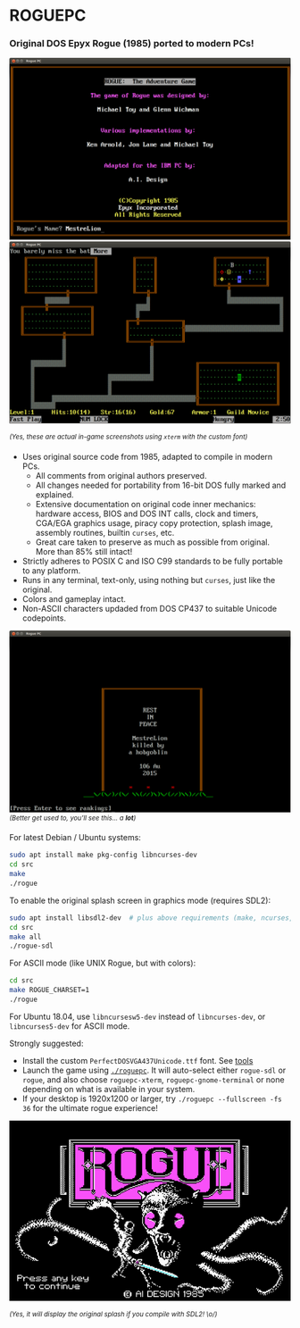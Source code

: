 ROGUEPC
===============================================================================

### Original DOS Epyx Rogue (1985) ported to modern PCs!

![Title Screen](screenshots/title.png)![Level 1, fully explored](screenshots/level1.png)

<sup>*(Yes, these are actual in-game screenshots using `xterm` with the custom font)*</sup>

- Uses original source code from 1985, adapted to compile in modern PCs.
    - All comments from original authors preserved.
    - All changes needed for portability from 16-bit DOS fully marked and explained.
    - Extensive documentation on original code inner mechanics:
      hardware access, BIOS and DOS INT calls, clock and timers, CGA/EGA graphics usage,
      piracy copy protection, splash image, assembly routines, builtin `curses`, etc.
    - Great care taken to preserve as much as possible from original. More than 85% still intact!
- Strictly adheres to POSIX C and ISO C99 standards to be fully portable to any platform.
- Runs in any terminal, text-only, using nothing but `curses`, just like the original.
- Colors and gameplay intact.
- Non-ASCII characters updaded from DOS CP437 to suitable Unicode codepoints.

![Game over screen](screenshots/rip.png)
<sup>*(Better get used to, you'll see this... a **lot**)*</sup>

For latest Debian / Ubuntu systems:
```sh
sudo apt install make pkg-config libncurses-dev
cd src
make
./rogue
```

To enable the original splash screen in graphics mode (requires SDL2):
```sh
sudo apt install libsdl2-dev  # plus above requirements (make, ncurses, etc)
cd src
make all
./rogue-sdl
```

For ASCII mode (like UNIX Rogue, but with colors):
```sh
cd src
make ROGUE_CHARSET=1
./rogue
```

For Ubuntu 18.04, use `libncursesw5-dev` instead of `libncurses-dev`, or
`libncurses5-dev` for ASCII mode.


Strongly suggested:

- Install the custom `PerfectDOSVGA437Unicode.ttf` font. See [tools](tools/)
- Launch the game using [`./roguepc`](roguepc).
  It will auto-select either `rogue-sdl` or `rogue`, and also choose
  `roguepc-xterm`, `roguepc-gnome-terminal` or none depending on what is
  available in your system.
- If your desktop is 1920x1200 or larger, try `./roguepc --fullscreen -fs 36`
  for the ultimate rogue experience!

![splash image](rogue.png)

<sup>*(Yes, it will display the original splash if you compile with SDL2! \o/)*</sup>

